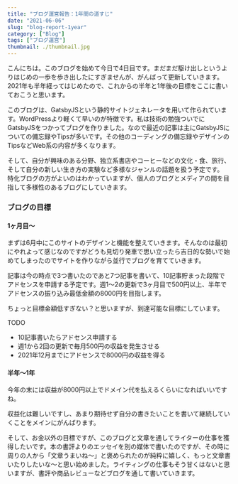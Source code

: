 ```yaml
---
title: "ブログ運営報告：1年間の道すじ"
date: "2021-06-06"
slug: "blog-report-1year"
category: ["Blog"]
tags: ["ブログ運営"]
thumbnail: ./thumbnail.jpg
---
```


こんにちは。このブログを始めて今日で4日目です。まだまだ駆け出しというよりはじめの一歩を歩き出したにすぎませんが、がんばって更新していきます。
2021年も半年経ってはじめたので、これからの半年と1年後の目標をここに書いておこうと思います。

このブログは、GatsbyJSという静的サイトジェネレータを用いて作られています。WordPressより軽くて早いのが特徴です。私は技術の勉強ついでにGatsbyJSをつかってブログを作りました。なので最近の記事は主にGatsbyJSについての備忘録やTipsが多いです。その他のコーディングの備忘録やデザインのTipsなどWeb系の内容が多くなります。

そして、自分が興味のある分野、独立系書店やコーヒーなどの文化・食、旅行、そして自分の新しい生き方の実験など多様なジャンルの話題を扱う予定です。
特化ブログの方がよいのはわかっていますが、個人のブログとメディアの間を目指して多様性のあるブログにしていきます。

### ブログの目標

#### 1ヶ月目〜

まずは6月中にこのサイトのデザインと機能を整えていきます。そんなのは最初にやれよって感じなのですがどうも見切り発車で思い立ったら吉日的な勢いで始めてしまったのでサイトを作りながら並行でブログを育てていきます。

記事は今の時点で3つ書いたのであと7つ記事を書いて、10記事貯まった段階でアドセンスを申請する予定です。週1〜2の更新で3ヶ月目で500円以上、半年でアドセンスの振り込み最低金額の8000円を目指します。

ちょっと目標金額低すぎない？と思いますが、到達可能な目標にしています。

TODO

- 10記事書いたらアドセンス申請する
- 週1から2回の更新で毎月500円の収益を発生させる
- 2021年12月までにアドセンスで8000円の収益を得る

  

#### 半年〜1年

今年の末には収益が8000円以上でドメイン代を払えるくらいになればいいですね。

収益化は難しいですし、あまり期待せず自分の書きたいことを書いて継続していくことをメインにがんばります。

そして、お金以外の目標ですが、このブログと文章を通してライターの仕事を獲得したいです。本の書評よりのエッセイを別の媒体で書いたのですが、その時に周りの人から「文章うまいね〜」と褒められたのが純粋に嬉しく、もっと文章書いたりしたいな〜と思い始めました。ライティングの仕事もそう甘くはないと思いますが、書評や商品レビューなどブログを通して書いていきます。
